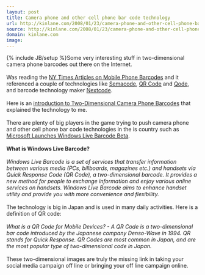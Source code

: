 ```yaml
---
layout: post
title: Camera phone and other cell phone bar code technology
url: http://kinlane.com/2008/01/23/camera-phone-and-other-cell-phone-bar-code-technology/
source: http://kinlane.com/2008/01/23/camera-phone-and-other-cell-phone-bar-code-technology/
domain: kinlane.com
image: 
---
```

{% include JB/setup %}Some very interesting stuff in two-dimensional camera phone barcodes out there on the Internet.<br /><br />Was reading the <a href="http://www.nytimes.com/2007/04/01/business/01code.html?ex=1333080000&amp;en=8bb1180541c7a895&amp;ei=5088&amp;partner=rssnyt&amp;emc=rss">NY Times Articles on Mobile Phone Barcodes</a> and it referenced a couple of technologies like <a href="http://semacode.com/">Semacode</a>, <a href="http://en.wikipedia.org/wiki/QR_Code">QR</a><a href="http://en.wikipedia.org/wiki/QR_Code"> Code</a> and <a href="http://www.qode.com/en/index.jsp">Qode</a>, and barcode technology maker <a href="http://www.nextcodecorp.com/">Nextcode</a>.<br /><br />Here is an <a href="http://www.barcodemobile.com/introduction-to-two-dimensional-camera-phone-barcodes/">introduction to Two-Dimensional Camera Phone Barcodes</a> that explained the technology to me.<br /><br />There are plenty of big players in the game trying to push camera phone and other cell phone bar code technologies in the is country such as <a href="http://www.barcodemobile.com/microsoft-launches-windows-live-barcode-beta/">Microsoft Launches Windows Live Barcode Beta</a>.<br /><br /><span style="font-weight: bold;">What is Windows Live Barcode? </span><br /><br /><span style="font-style: italic;">Windows Live Barcode is a set of services that transfer information between various media (PCs, billboards, magazines etc.) and handsets via Quick Response Code (QR Code), a two-dimensional barcode. It provides a new method for people to exchange information and enjoy various online services on handsets. Windows Live Barcode aims to enhance handset utility and provide you with more convenience and flexibility.</span><br /><br />The technology is big in Japan and is used in many daily activities.  Here is a definition of QR code:<br /><br /><span style="font-style: italic;">What is a QR Code for Mobile Devices? -  A QR Code is a two-dimensional bar code introduced by the Japanese company Denso-Wave in 1994.  QR stands for Quick Response.  QR Codes are most common in Japan, and are the most popular type of two-dimensional code in Japan.</span><br /><br />These two-dimensional images are truly the missing link in taking your social media campaign off line or bringing your off line campaign online.
